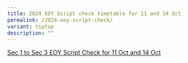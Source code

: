 ```yaml
---
title: 2024 EOY Script check timetable for 11 and 14 Oct
permalink: /2024-eoy-script-check/
variant: tiptap
description: ""
---
```

<p><a href="/files/Students/2024 EOY Script Check/EOY_Script_Check_S1_to_S3_041024.pdf" rel="noopener nofollow" target="_blank">Sec 1 to Sec 3 EOY Script Check for 11 Oct and 14 Oct</a>
</p>